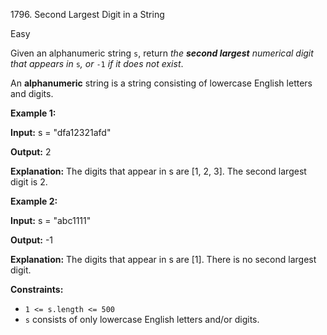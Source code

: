 1796\. Second Largest Digit in a String

Easy

Given an alphanumeric string `s`, return _the **second largest** numerical digit that appears in_ `s`_, or_ `-1` _if it does not exist_.

An **alphanumeric** string is a string consisting of lowercase English letters and digits.

**Example 1:**

**Input:** s = "dfa12321afd"

**Output:** 2

**Explanation:** The digits that appear in s are [1, 2, 3]. The second largest digit is 2.

**Example 2:**

**Input:** s = "abc1111"

**Output:** -1

**Explanation:** The digits that appear in s are [1]. There is no second largest digit.

**Constraints:**

*   `1 <= s.length <= 500`
*   `s` consists of only lowercase English letters and/or digits.